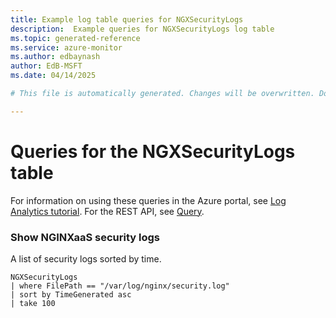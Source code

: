```yaml
---
title: Example log table queries for NGXSecurityLogs
description:  Example queries for NGXSecurityLogs log table
ms.topic: generated-reference
ms.service: azure-monitor
ms.author: edbaynash
author: EdB-MSFT
ms.date: 04/14/2025

# This file is automatically generated. Changes will be overwritten. Do not change this file directly. 

---
```


# Queries for the NGXSecurityLogs table

For information on using these queries in the Azure portal, see [Log Analytics tutorial](/azure/azure-monitor/logs/log-analytics-tutorial). For the REST API, see [Query](/azure/azure-monitor/logs/api/overview).


### Show NGINXaaS security logs  


A list of security logs sorted by time.  

```query
NGXSecurityLogs
| where FilePath == "/var/log/nginx/security.log"
| sort by TimeGenerated asc
| take 100
```

